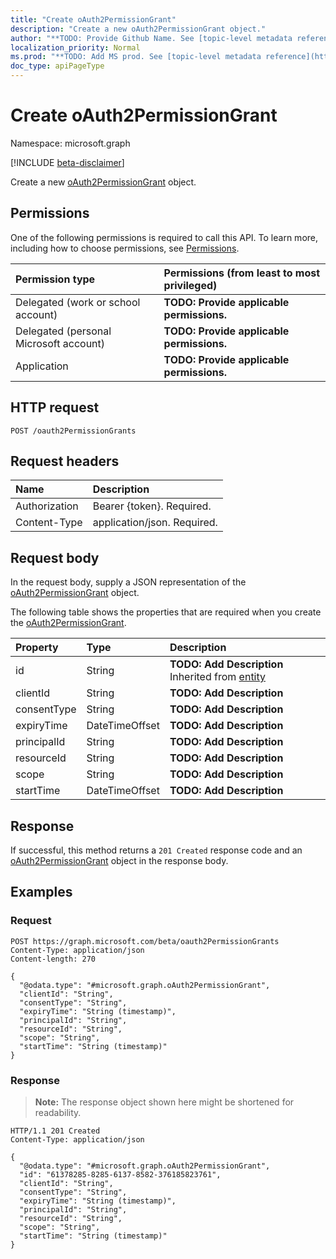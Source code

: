 ```yaml
---
title: "Create oAuth2PermissionGrant"
description: "Create a new oAuth2PermissionGrant object."
author: "**TODO: Provide Github Name. See [topic-level metadata reference](https://msgo.azurewebsites.net/add/document/guidelines/metadata.html#topic-level-metadata)**"
localization_priority: Normal
ms.prod: "**TODO: Add MS prod. See [topic-level metadata reference](https://msgo.azurewebsites.net/add/document/guidelines/metadata.html#topic-level-metadata)**"
doc_type: apiPageType
---
```


# Create oAuth2PermissionGrant
Namespace: microsoft.graph

[!INCLUDE [beta-disclaimer](../../includes/beta-disclaimer.md)]

Create a new [oAuth2PermissionGrant](../resources/oauth2permissiongrant.md) object.

## Permissions
One of the following permissions is required to call this API. To learn more, including how to choose permissions, see [Permissions](/graph/permissions-reference).

|Permission type|Permissions (from least to most privileged)|
|:---|:---|
|Delegated (work or school account)|**TODO: Provide applicable permissions.**|
|Delegated (personal Microsoft account)|**TODO: Provide applicable permissions.**|
|Application|**TODO: Provide applicable permissions.**|

## HTTP request

<!-- {
  "blockType": "ignored"
}
-->
``` http
POST /oauth2PermissionGrants
```

## Request headers
|Name|Description|
|:---|:---|
|Authorization|Bearer {token}. Required.|
|Content-Type|application/json. Required.|

## Request body
In the request body, supply a JSON representation of the [oAuth2PermissionGrant](../resources/oauth2permissiongrant.md) object.

The following table shows the properties that are required when you create the [oAuth2PermissionGrant](../resources/oauth2permissiongrant.md).

|Property|Type|Description|
|:---|:---|:---|
|id|String|**TODO: Add Description** Inherited from [entity](../resources/entity.md)|
|clientId|String|**TODO: Add Description**|
|consentType|String|**TODO: Add Description**|
|expiryTime|DateTimeOffset|**TODO: Add Description**|
|principalId|String|**TODO: Add Description**|
|resourceId|String|**TODO: Add Description**|
|scope|String|**TODO: Add Description**|
|startTime|DateTimeOffset|**TODO: Add Description**|



## Response

If successful, this method returns a `201 Created` response code and an [oAuth2PermissionGrant](../resources/oauth2permissiongrant.md) object in the response body.

## Examples

### Request
<!-- {
  "blockType": "request",
  "name": "create_oauth2permissiongrant_from_oauth2permissiongrants"
}
-->
``` http
POST https://graph.microsoft.com/beta/oauth2PermissionGrants
Content-Type: application/json
Content-length: 270

{
  "@odata.type": "#microsoft.graph.oAuth2PermissionGrant",
  "clientId": "String",
  "consentType": "String",
  "expiryTime": "String (timestamp)",
  "principalId": "String",
  "resourceId": "String",
  "scope": "String",
  "startTime": "String (timestamp)"
}
```


### Response
>**Note:** The response object shown here might be shortened for readability.
<!-- {
  "blockType": "response",
  "truncated": true,
  "@odata.type": "microsoft.graph.oAuth2PermissionGrant"
}
-->
``` http
HTTP/1.1 201 Created
Content-Type: application/json

{
  "@odata.type": "#microsoft.graph.oAuth2PermissionGrant",
  "id": "61378285-8285-6137-8582-376185823761",
  "clientId": "String",
  "consentType": "String",
  "expiryTime": "String (timestamp)",
  "principalId": "String",
  "resourceId": "String",
  "scope": "String",
  "startTime": "String (timestamp)"
}
```

